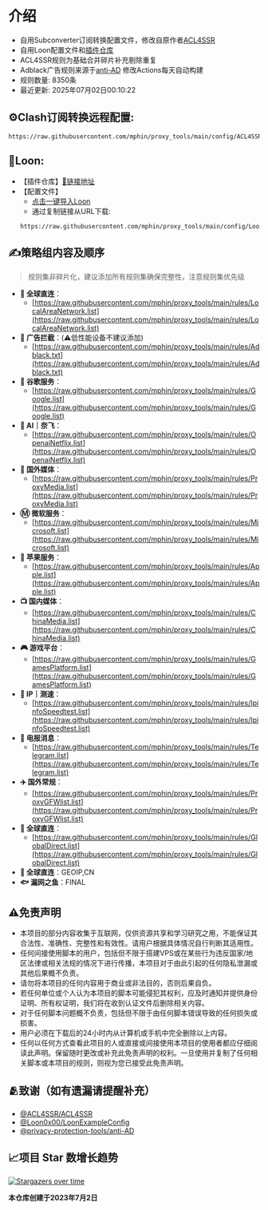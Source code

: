 # 介绍
* 自用Subconverter订阅转换配置文件，修改自原作者[ACL4SSR](https://github.com/ACL4SSR/ACL4SSR)  
* 自用Loon配置文件和[插件仓库](https://github.com/mphin/proxy_tools/blob/main/loon/readme.md)
* ACL4SSR规则为基础合并碎片补充剔除重复
* Adblack广告规则来源于[anti-AD](https://github.com/privacy-protection-tools/anti-AD) 修改Actions每天自动构建
* 规则数量: 8350条
* 最近更新: 2025年07月02日00:10:22
## ⚙Clash订阅转换远程配置:
```
https://raw.githubusercontent.com/mphin/proxy_tools/main/config/ACL4SSR_Online_Full_MultiMode_777.ini
```
## 🎈Loon:
* 【插件仓库】[🔗链接地址](https://github.com/mphin/proxy_tools/blob/main/loon/readme.md)
* 【配置文件】
  -  [点击一键导入Loon](https://www.nsloon.com/openloon/import?sub=https://raw.githubusercontent.com/mphin/proxy_tools/main/config/Loon_config_mphin.conf)
  -  通过复制链接从URL下载:
    ```
    https://raw.githubusercontent.com/mphin/proxy_tools/main/config/Loon_config_mphin.conf
    ```
## ✍策略组内容及顺序
> 规则集非碎片化，建议添加所有规则集确保完整性，注意规则集优先级
- **🎯 全球直连**：
  - [https://raw.githubusercontent.com/mphin/proxy_tools/main/rules/LocalAreaNetwork.list](https://raw.githubusercontent.com/mphin/proxy_tools/main/rules/LocalAreaNetwork.list)
- **🚫 广告拦截**：(⚠️低性能设备不建议添加)
  - [https://raw.githubusercontent.com/mphin/proxy_tools/main/rules/Adblack.txt](https://raw.githubusercontent.com/mphin/proxy_tools/main/rules/Adblack.txt)
- **📢 谷歌服务**：
  - [https://raw.githubusercontent.com/mphin/proxy_tools/main/rules/Google.list](https://raw.githubusercontent.com/mphin/proxy_tools/main/rules/Google.list)
- **🤖 AI｜奈飞**：
  - [https://raw.githubusercontent.com/mphin/proxy_tools/main/rules/OpenaiNetflix.list](https://raw.githubusercontent.com/mphin/proxy_tools/main/rules/OpenaiNetflix.list)
- **🎥 国外媒体**：
  - [https://raw.githubusercontent.com/mphin/proxy_tools/main/rules/ProxyMedia.list](https://raw.githubusercontent.com/mphin/proxy_tools/main/rules/ProxyMedia.list)
- **Ⓜ️ 微软服务**：
  - [https://raw.githubusercontent.com/mphin/proxy_tools/main/rules/Microsoft.list](https://raw.githubusercontent.com/mphin/proxy_tools/main/rules/Microsoft.list)
- **🍎 苹果服务**：
  - [https://raw.githubusercontent.com/mphin/proxy_tools/main/rules/Apple.list](https://raw.githubusercontent.com/mphin/proxy_tools/main/rules/Apple.list)
- **📺 国内媒体**：
  - [https://raw.githubusercontent.com/mphin/proxy_tools/main/rules/ChinaMedia.list](https://raw.githubusercontent.com/mphin/proxy_tools/main/rules/ChinaMedia.list)
- **🎮 游戏平台**：
  - [https://raw.githubusercontent.com/mphin/proxy_tools/main/rules/GamesPlatform.list](https://raw.githubusercontent.com/mphin/proxy_tools/main/rules/GamesPlatform.list)
- **📡 IP｜测速**：
  - [https://raw.githubusercontent.com/mphin/proxy_tools/main/rules/IpinfoSpeedtest.list](https://raw.githubusercontent.com/mphin/proxy_tools/main/rules/IpinfoSpeedtest.list)
- **📲 电报消息**：
  - [https://raw.githubusercontent.com/mphin/proxy_tools/main/rules/Telegram.list](https://raw.githubusercontent.com/mphin/proxy_tools/main/rules/Telegram.list)
- **✈️ 国外常规**：
  - [https://raw.githubusercontent.com/mphin/proxy_tools/main/rules/ProxyGFWlist.list](https://raw.githubusercontent.com/mphin/proxy_tools/main/rules/ProxyGFWlist.list)
- **🎯 全球直连**：
  - [https://raw.githubusercontent.com/mphin/proxy_tools/main/rules/GlobalDirect.list](https://raw.githubusercontent.com/mphin/proxy_tools/main/rules/GlobalDirect.list)
- **🎯 全球直连**：GEOIP,CN
- **🐟 漏网之鱼**：FINAL
## ⚠️免责声明
- 本项目的部分内容收集于互联网，仅供资源共享和学习研究之用，不能保证其合法性、准确性、完整性和有效性。请用户根据具体情况自行判断其适用性。
- 任何间接使用脚本的用户，包括但不限于搭建VPS或在某些行为违反国家/地区法律或相关法规的情况下进行传播，本项目对于由此引起的任何隐私泄漏或其他后果概不负责。
- 请勿将本项目的任何内容用于商业或非法目的，否则后果自负。
- 若任何单位或个人认为本项目的脚本可能侵犯其权利，应及时通知并提供身份证明、所有权证明，我们将在收到认证文件后删除相关内容。
- 对于任何脚本问题概不负责，包括但不限于由任何脚本错误导致的任何损失或损害。
- 用户必须在下载后的24小时内从计算机或手机中完全删除以上内容。
- 任何以任何方式查看此项目的人或直接或间接使用本项目的使用者都应仔细阅读此声明。保留随时更改或补充此免责声明的权利。一旦使用并复制了任何相关脚本或本项目的规则，则视为您已接受此免责声明。
## 🫂致谢（如有遗漏请提醒补充）
- [@ACL4SSR/ACL4SSR](https://github.com/ACL4SSR/ACL4SSR)
- [@Loon0x00/LoonExampleConfig](https://github.com/Loon0x00/LoonExampleConfig)
- [@privacy-protection-tools/anti-AD](https://github.com/privacy-protection-tools/anti-AD)
## 📈项目 Star 数增长趋势
[![Stargazers over time](https://starchart.cc/mphin/proxy_tools.svg)](https://starchart.cc/mphin/proxy_tools)

**本仓库创建于2023年7月2日**
